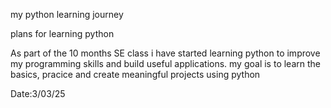 my python learning journey

plans for learning python

As part of the 10 months SE class i have started learning python to improve my programming skills and build useful applications.
my goal is to learn the basics, pracice and create meaningful projects using python

Date:3/03/25